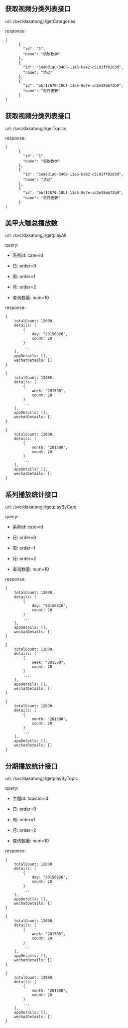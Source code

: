 ## 获取视频分类列表接口

url: /svc/dakatongji/getCategories

response:

    [
          {
            "id": "1",
            "name": "极致教学"
          },
          {
            "id": "1ea6d1a0-3408-11e5-bae2-c5191ff0283d",
            "name": "活动"
          },
          {
            "id": "bbf17670-10bf-11e5-8e7e-ad2e18eb72b9",
            "name": "每日更新"
          }
    ]
    
## 获取视频分类列表接口

url: /svc/dakatongji/getTopics

response:

    [
          {
            "id": "1",
            "name": "极致教学"
          },
          {
            "id": "1ea6d1a0-3408-11e5-bae2-c5191ff0283d",
            "name": "活动"
          },
          {
            "id": "bbf17670-10bf-11e5-8e7e-ad2e18eb72b9",
            "name": "每日更新"
          }
    ]
    
## 美甲大咖总播放数

url: /svc/dakatongji/getplayAll

query: 

* 系列id: cate=id

* 日: order=0
* 周: order=1
* 月: order=2

* 查询数量: num=10

response:

    {
        totalCount: 12000,
        details: [
            {
                day: "20150826",
                count: 20
            }
            ...
        ],
        appDetails: [],
        wechatDetails: []
    }
    
    {
        totalCount: 12000,
        details: [
            {
                week: "201508",
                count: 20
            }
            ...
        ],
        appDetails: [],
        wechatDetails: []
    }
    
    {
        totalCount: 12000,
        details: [
            {
                month: "201508",
                count: 20
            }
            ...
        ],
        appDetails: [],
        wechatDetails: []
    }
    
    
## 系列播放统计接口

url: /svc/dakatongji/getplayByCate

query: 

* 系列id: cate=id

* 日: order=0
* 周: order=1
* 月: order=2

* 查询数量: num=10

response:

    {
        totalCount: 12000,
        details: [
            {
                day: "20150826",
                count: 20
            }
            ...
        ],
        appDetails: [],
        wechatDetails: []
    }
    
    {
        totalCount: 12000,
        details: [
            {
                week: "201508",
                count: 20
            }
            ...
        ],
        appDetails: [],
        wechatDetails: []
    }
    
    {
        totalCount: 12000,
        details: [
            {
                month: "201508",
                count: 20
            }
            ...
        ],
        appDetails: [],
        wechatDetails: []
    }
    
## 分期播放统计接口

url: /svc/dakatongji/getplayByTopic

query: 

* 主题id: topicId=id

* 日: order=0
* 周: order=1
* 月: order=2

* 查询数量: num=10

response:


    {
        totalCount: 12000,
        details: [
            {
                day: "20150826",
                count: 20
            }
            ...
        ],
        appDetails: [],
        wechatDetails: []
    }
    
    {
        totalCount: 12000,
        details: [
            {
                week: "201508",
                count: 20
            }
            ...
        ],
        appDetails: [],
        wechatDetails: []
    }
    
    {
        totalCount: 12000,
        details: [
            {
                month: "201508",
                count: 20
            }
            ...
        ],
        appDetails: [],
        wechatDetails: []
    }